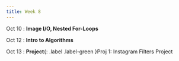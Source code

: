 ```yaml
---
title: Week 8
---
```


Oct 10
: **Image I/O, Nested For-Loops**
<!--   : \[[videos](https://www.youtube.com/watch?v=O4cvuDXx8yw&list=PLr509y092L2_xEgUjdPCRvYh-bCyzJ6Oi)\] \[[slides](https://docs.google.com/presentation/d/1B59wFCjhJusWUbcpQjbti2mN6_jTiMois9yHz6-VBSM/edit?usp=sharing)\] -->
  
Oct 12
: **Intro to Algorithms**
<!--   : \[[videos](https://www.youtube.com/watch?v=gtahfFazyrI&list=PLr509y092L28TN5TjP0WMXipT7catzx5r)\] \[[slides](https://docs.google.com/presentation/d/1rpxAgHnxYmmnVXo0akVPwkuMc4C11DwvPTAiWWz8mlM/edit?usp=sharing)\] -->

Oct 13
: **Project**{: .label .label-green }Proj 1: Instagram Filters Project

<!-- 
Sep 4
: **HW**{: .label .label-blue }Released: [HW2: Variables and Types](https://class.mimir.io/assignments/5e7aad41-169d-49e6-a052-1d64ba1fb545) -->

